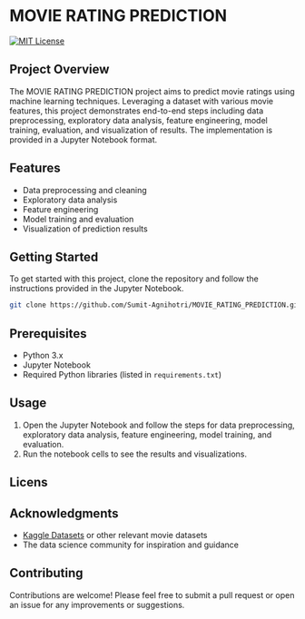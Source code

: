 # MOVIE RATING PREDICTION

[![MIT License](https://img.shields.io/badge/License-MIT-blue.svg)](LICENSE)

## Project Overview

The MOVIE RATING PREDICTION project aims to predict movie ratings using machine learning techniques. Leveraging a dataset with various movie features, this project demonstrates end-to-end steps including data preprocessing, exploratory data analysis, feature engineering, model training, evaluation, and visualization of results. The implementation is provided in a Jupyter Notebook format.

## Features

- Data preprocessing and cleaning
- Exploratory data analysis
- Feature engineering
- Model training and evaluation
- Visualization of prediction results

## Getting Started

To get started with this project, clone the repository and follow the instructions provided in the Jupyter Notebook.

```bash
git clone https://github.com/Sumit-Agnihotri/MOVIE_RATING_PREDICTION.git
```

## Prerequisites

- Python 3.x
- Jupyter Notebook
- Required Python libraries (listed in `requirements.txt`)

## Usage

1. Open the Jupyter Notebook and follow the steps for data preprocessing, exploratory data analysis, feature engineering, model training, and evaluation.
2. Run the notebook cells to see the results and visualizations.

## Licens





## Acknowledgments

- [Kaggle Datasets](https://www.kaggle.com/) or other relevant movie datasets
- The data science community for inspiration and guidance

## Contributing

Contributions are welcome! Please feel free to submit a pull request or open an issue for any improvements or suggestions.

